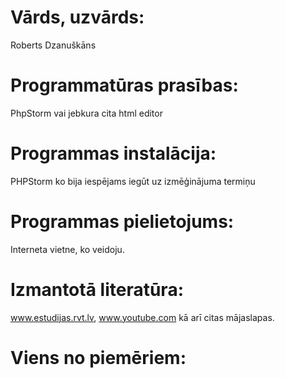 # Vārds, uzvārds: 
Roberts Dzanuškāns
# Programmatūras prasības:
PhpStorm vai jebkura cita html editor
# Programmas instalācija:
PHPStorm ko bija iespējams iegūt uz izmēģinājuma termiņu
# Programmas pielietojums: 
Interneta vietne, ko veidoju.
# Izmantotā literatūra: 
www.estudijas.rvt.lv, www.youtube.com kā arī citas mājaslapas.
# Viens no piemēriem:
